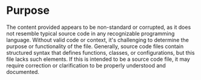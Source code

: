 # Purpose
The content provided appears to be non-standard or corrupted, as it does not resemble typical source code in any recognizable programming language. Without valid code or context, it's challenging to determine the purpose or functionality of the file. Generally, source code files contain structured syntax that defines functions, classes, or configurations, but this file lacks such elements. If this is intended to be a source code file, it may require correction or clarification to be properly understood and documented.
